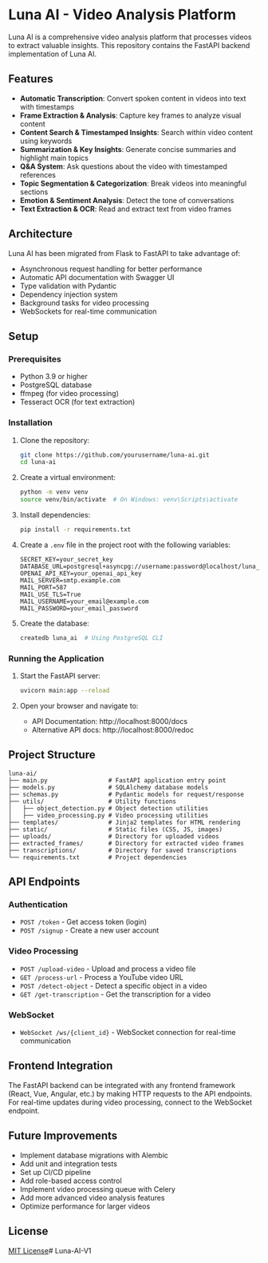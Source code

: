 # Luna AI - Video Analysis Platform

Luna AI is a comprehensive video analysis platform that processes videos to extract valuable insights. This repository contains the FastAPI backend implementation of Luna AI.

## Features

- **Automatic Transcription**: Convert spoken content in videos into text with timestamps
- **Frame Extraction & Analysis**: Capture key frames to analyze visual content
- **Content Search & Timestamped Insights**: Search within video content using keywords
- **Summarization & Key Insights**: Generate concise summaries and highlight main topics
- **Q&A System**: Ask questions about the video with timestamped references
- **Topic Segmentation & Categorization**: Break videos into meaningful sections
- **Emotion & Sentiment Analysis**: Detect the tone of conversations
- **Text Extraction & OCR**: Read and extract text from video frames

## Architecture

Luna AI has been migrated from Flask to FastAPI to take advantage of:

- Asynchronous request handling for better performance
- Automatic API documentation with Swagger UI
- Type validation with Pydantic
- Dependency injection system
- Background tasks for video processing
- WebSockets for real-time communication

## Setup

### Prerequisites

- Python 3.9 or higher
- PostgreSQL database
- ffmpeg (for video processing)
- Tesseract OCR (for text extraction)

### Installation

1. Clone the repository:
   ```bash
   git clone https://github.com/yourusername/luna-ai.git
   cd luna-ai
   ```

2. Create a virtual environment:
   ```bash
   python -m venv venv
   source venv/bin/activate  # On Windows: venv\Scripts\activate
   ```

3. Install dependencies:
   ```bash
   pip install -r requirements.txt
   ```

4. Create a `.env` file in the project root with the following variables:
   ```
   SECRET_KEY=your_secret_key
   DATABASE_URL=postgresql+asyncpg://username:password@localhost/luna_ai
   OPENAI_API_KEY=your_openai_api_key
   MAIL_SERVER=smtp.example.com
   MAIL_PORT=587
   MAIL_USE_TLS=True
   MAIL_USERNAME=your_email@example.com
   MAIL_PASSWORD=your_email_password
   ```

5. Create the database:
   ```bash
   createdb luna_ai  # Using PostgreSQL CLI
   ```

### Running the Application

1. Start the FastAPI server:
   ```bash
   uvicorn main:app --reload
   ```

2. Open your browser and navigate to:
   - API Documentation: http://localhost:8000/docs
   - Alternative API docs: http://localhost:8000/redoc

## Project Structure

```
luna-ai/
├── main.py                 # FastAPI application entry point
├── models.py               # SQLAlchemy database models
├── schemas.py              # Pydantic models for request/response
├── utils/                  # Utility functions
│   ├── object_detection.py # Object detection utilities
│   ├── video_processing.py # Video processing utilities
├── templates/              # Jinja2 templates for HTML rendering
├── static/                 # Static files (CSS, JS, images)
├── uploads/                # Directory for uploaded videos
├── extracted_frames/       # Directory for extracted video frames
├── transcriptions/         # Directory for saved transcriptions
└── requirements.txt        # Project dependencies
```

## API Endpoints

### Authentication
- `POST /token` - Get access token (login)
- `POST /signup` - Create a new user account

### Video Processing
- `POST /upload-video` - Upload and process a video file
- `GET /process-url` - Process a YouTube video URL
- `POST /detect-object` - Detect a specific object in a video
- `GET /get-transcription` - Get the transcription for a video

### WebSocket
- `WebSocket /ws/{client_id}` - WebSocket connection for real-time communication

## Frontend Integration

The FastAPI backend can be integrated with any frontend framework (React, Vue, Angular, etc.) by making HTTP requests to the API endpoints. For real-time updates during video processing, connect to the WebSocket endpoint.

## Future Improvements

- Implement database migrations with Alembic
- Add unit and integration tests
- Set up CI/CD pipeline
- Add role-based access control
- Implement video processing queue with Celery
- Add more advanced video analysis features
- Optimize performance for larger videos

## License

[MIT License](LICENSE)# Luna-AI-V1
